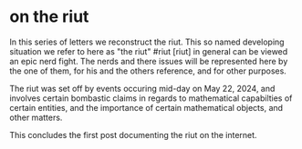 # on the riut

In this series of letters we reconstruct the riut. This so named developing 
situation we refer to here as "the riut" #riut [riut] in general can be viewed
an epic nerd fight. The nerds and there issues will be represented here by the
one of them, for his and the others reference, and for other purposes.

The riut was set off by events occuring mid-day on May 22, 2024, and involves
certain bombastic claims in regards to mathematical capabilties of certain
entities, and the importance of certain mathematical objects, and other matters.

This concludes the first post documenting the riut on the internet.
